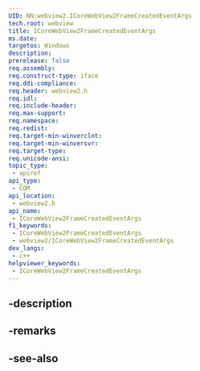 ```yaml
---
UID: NN:webview2.ICoreWebView2FrameCreatedEventArgs
tech.root: webview
title: ICoreWebView2FrameCreatedEventArgs
ms.date: 
targetos: Windows
description: 
prerelease: false
req.assembly: 
req.construct-type: iface
req.ddi-compliance: 
req.header: webview2.h
req.idl: 
req.include-header: 
req.max-support: 
req.namespace: 
req.redist: 
req.target-min-winverclnt: 
req.target-min-winversvr: 
req.target-type: 
req.unicode-ansi: 
topic_type:
 - apiref
api_type:
 - COM
api_location:
 - webview2.h
api_name:
 - ICoreWebView2FrameCreatedEventArgs
f1_keywords:
 - ICoreWebView2FrameCreatedEventArgs
 - webview2/ICoreWebView2FrameCreatedEventArgs
dev_langs:
 - c++
helpviewer_keywords:
 - ICoreWebView2FrameCreatedEventArgs
---
```


## -description

## -remarks

## -see-also

